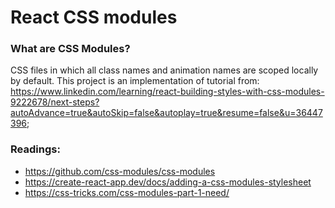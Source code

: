 # React CSS modules
### What are CSS Modules?
CSS files in which all class names and animation names are scoped locally by default.
This project is an implementation of tutorial from: https://www.linkedin.com/learning/react-building-styles-with-css-modules-9222678/next-steps?autoAdvance=true&autoSkip=false&autoplay=true&resume=false&u=36447396;
### Readings:
* https://github.com/css-modules/css-modules
* https://create-react-app.dev/docs/adding-a-css-modules-stylesheet
* https://css-tricks.com/css-modules-part-1-need/